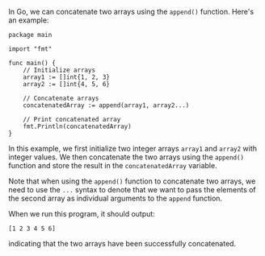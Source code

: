 In Go, we can concatenate two arrays using the `append()` function. Here's an example:

```
package main

import "fmt"

func main() {
    // Initialize arrays
    array1 := []int{1, 2, 3}
    array2 := []int{4, 5, 6}

    // Concatenate arrays
    concatenatedArray := append(array1, array2...)

    // Print concatenated array
    fmt.Println(concatenatedArray)
}
```

In this example, we first initialize two integer arrays `array1` and `array2` with integer values. We then concatenate the two arrays using the `append()` function and store the result in the `concatenatedArray` variable. 

Note that when using the `append()` function to concatenate two arrays, we need to use the `...` syntax to denote that we want to pass the elements of the second array as individual arguments to the `append` function. 

When we run this program, it should output:

```
[1 2 3 4 5 6]
```

indicating that the two arrays have been successfully concatenated.